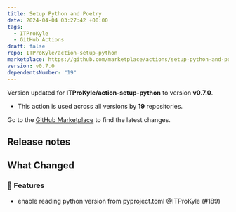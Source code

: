 ```yaml
---
title: Setup Python and Poetry
date: 2024-04-04 03:27:42 +00:00
tags:
  - ITProKyle
  - GitHub Actions
draft: false
repo: ITProKyle/action-setup-python
marketplace: https://github.com/marketplace/actions/setup-python-and-poetry
version: v0.7.0
dependentsNumber: "19"
---
```



Version updated for **ITProKyle/action-setup-python** to version **v0.7.0**.
- This action is used across all versions by **19** repositories.

Go to the [GitHub Marketplace](https://github.com/marketplace/actions/setup-python-and-poetry) to find the latest changes.

## Release notes

## What Changed

### 🚀 Features

- enable reading python version from pyproject.toml @ITProKyle (#189)

